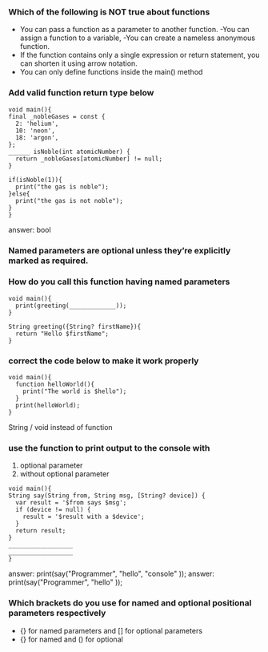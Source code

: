 ### Which of the following is NOT true about functions

- You can pass a function as a parameter to another function.
  -You can assign a function to a variable,
  -You can create a nameless anonymous function.
- If the function contains only a single expression or return statement, you can shorten it using arrow notation.
- You can only define functions inside the main() method




### Add valid function return type below

<!--
 -->

```
void main(){
final _nobleGases = const {
  2: 'helium',
  10: 'neon',
  18: 'argon',
};
______ isNoble(int atomicNumber) {
  return _nobleGases[atomicNumber] != null;
}

if(isNoble(1)){
  print("the gas is noble");
}else{
  print("the gas is not noble");
}
}

```
answer: bool



<!-- ### Named Optional parameters are  covered here -->


### Named parameters are optional unless they’re explicitly marked as required.

### How do you call this function having named parameters
```
void main(){
  print(greeting(_____________));
}

String greeting({String? firstName}){
  return "Hello $firstName";
}

```


###  correct the code below to make it work properly
```
void main(){
  function helloWorld(){
    print("The world is $hello");
  }
  print(helloWorld);
}
```
String / void instead of function

### use the function to print output to the console with
1. optional parameter
2. without optional parameter

```
void main(){
String say(String from, String msg, [String? device]) {
  var result = '$from says $msg';
  if (device != null) {
    result = '$result with a $device';
  }
  return result;
}
__________________
__________________
}
```
answer: print(say("Programmer", "hello", "console" ));
answer: print(say("Programmer", "hello" ));


### Which brackets do you use for named and optional positional parameters respectively
- {} for named parameters and [] for optional parameters
- {} for named and () for optional


